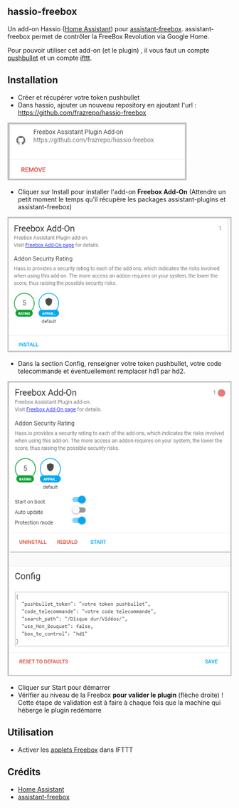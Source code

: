 ## hassio-freebox

Un add-on Hassio ([Home Assistant](https://www.home-assistant.io/)) pour [assistant-freebox](https://github.com/Aymkdn/assistant-freebox). assistant-freebox permet de contrôler la FreeBox Revolution via Google Home.

Pour pouvoir utiliser cet add-on (et le plugin) , il vous faut un compte [pushbullet](https://www.pushbullet.com/) et un compte [ifttt](https://ifttt.com/).

## Installation

* Créer et récupérer votre token pushbullet
* Dans hassio, ajouter un nouveau repository en ajoutant l'url : https://github.com/frazrepo/hassio-freebox

![images/hassio-repository.png](images/hassio-repository.png)

* Cliquer sur Install pour installer l'add-on **Freebox Add-On** (Attendre un petit moment le temps qu'il récupère les packages assistant-plugins et assistant-freebox)

![images/hassio-addon-1.png](images/hassio-addon-1.png)

* Dans la section Config, renseigner votre token pushbullet, votre code telecommande et éventuellement remplacer hd1 par hd2.

![images/hassio-addon-1.png](images/hassio-addon-2.png)

* Cliquer sur Start pour démarrer
* Vérifier au niveau de la Freebox **pour valider le plugin** (flèche droite) ! Cette étape de validation est à faire à chaque fois que la machine qui héberge le plugin redémarre

## Utilisation

* Activer les [applets Freebox](https://ifttt.com/search/query/freebox) dans IFTTT

## Crédits
* [Home Assistant](https://www.home-assistant.io/)
* [assistant-freebox](https://github.com/Aymkdn/assistant-freebox)

